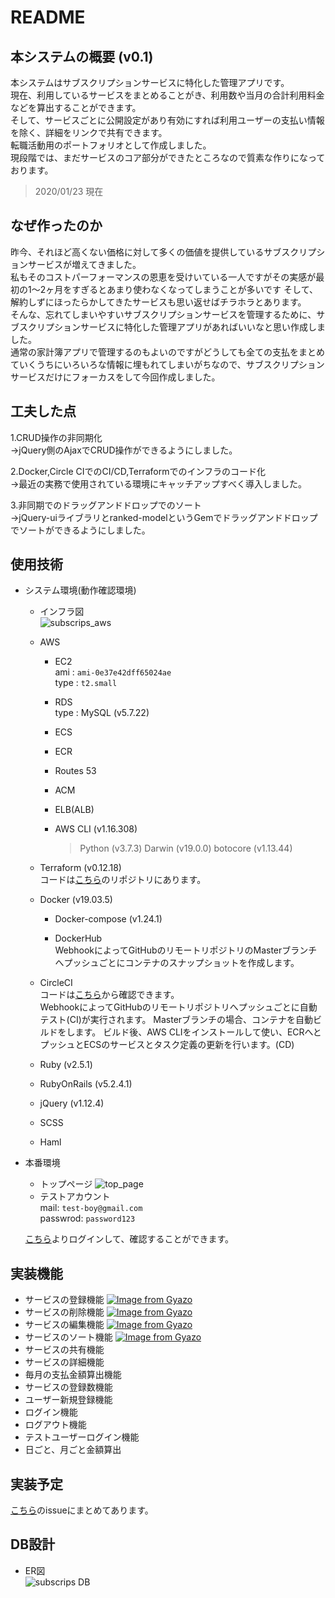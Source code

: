 # README
## 本システムの概要 (v0.1)
   本システムはサブスクリプションサービスに特化した管理アプリです。  
   現在、利用しているサービスをまとめることがき、利用数や当月の合計利用料金などを算出することができます。  
   そして、サービスごとに公開設定があり有効にすれば利用ユーザーの支払い情報を除く、詳細をリンクで共有できます。  
   転職活動用のポートフォリオとして作成しました。  
   現段階では、まだサービスのコア部分ができたところなので質素な作りになっております。  
   > 2020/01/23 現在　　
   
## なぜ作ったのか
   昨今、それほど高くない価格に対して多くの価値を提供しているサブスクリプションサービスが増えてきました。  
   私もそのコストパーフォーマンスの恩恵を受けいている一人ですがその実感が最初の1〜2ヶ月をすぎるとあまり使わなくなってしまうことが多いです
   そして、解約しずにほったらかしてきたサービスも思い返せばチラホラとあります。  
   そんな、忘れてしまいやすいサブスクリプションサービスを管理するために、サブスクリプションサービスに特化した管理アプリがあればいいなと思い作成しました。  
   通常の家計簿アプリで管理するのもよいのですがどうしても全ての支払をまとめていくうちにいろいろな情報に埋もれてしまいがちなので、サブスクリプションサービスだけにフォーカスをして今回作成しました。  
 
 ## 工夫した点
   1.CRUD操作の非同期化  
     →jQuery側のAjaxでCRUD操作ができるようにしました。　　
     
   2.Docker,Circle CIでのCI/CD,Terraformでのインフラのコード化  
     →最近の実務で使用されている環境にキャッチアップすべく導入しました。
   
   3.非同期でのドラッグアンドドロップでのソート  
     →jQuery-uiライブラリとranked-modelというGemでドラッグアンドドロップでソートができるようにしました。
 
## 使用技術
- システム環境(動作確認環境)
  - インフラ図  
    ![subscrips_aws](https://user-images.githubusercontent.com/52240372/72513678-a8672700-3890-11ea-8870-90862e4f4fa0.png)  
  - AWS
    - EC2  
      ami  : `ami-0e37e42dff65024ae`  
      type : `t2.small`  
      
    - RDS  
      type : MySQL (v5.7.22)  
      
    - ECS  
    
    - ECR  
    
    - Routes 53  
    
    - ACM  
    
    - ELB(ALB)  
    
    - AWS CLI (v1.16.308)  
      > Python (v3.7.3) Darwin (v19.0.0) botocore (v1.13.44)  
      
  - Terraform (v0.12.18)  
    コードは[こちら](https://github.com/iWonder118/subscrips_terraform)のリポジトリにあります。  
    
  - Docker (v19.03.5)
    - Docker-compose (v1.24.1)  
    
    - DockerHub  
      WebhookによってGitHubのリモートリポジトリのMasterブランチへプッシュごとにコンテナのスナップショットを作成します。  
      
  - CircleCI  
    コードは[こちら](https://github.com/iWonder118/SubscripsApp/blob/master/.circleci/config.yml)から確認できます。  
    WebhookによってGitHubのリモートリポジトリへプッシュごとに自動テスト(CI)が実行されます。
    Masterブランチの場合、コンテナを自動ビルドをします。
    ビルド後、AWS CLIをインストールして使い、ECRへとプッシュとECSのサービスとタスク定義の更新を行います。(CD)  
    
  - Ruby (v2.5.1)  
  
  - RubyOnRails (v5.2.4.1)  
  
  - jQuery (v1.12.4)  
  
  - SCSS  
  
  - Haml  

- 本番環境
  - トップページ
    ![top_page](https://user-images.githubusercontent.com/52240372/73846927-af1e0400-4868-11ea-8006-037f2f8945a9.png)
  - テストアカウント  
    mail: `test-boy@gmail.com`  
    passwrod: `password123`  
    
  [こちら](https://subscrips.com)よりログインして、確認することができます。  

 ## 実装機能
 - サービスの登録機能
   [![Image from Gyazo](https://i.gyazo.com/a043b4a8518742d60c12b3079676b47d.gif)](https://gyazo.com/a043b4a8518742d60c12b3079676b47d)
 - サービスの削除機能
   [![Image from Gyazo](https://i.gyazo.com/a68af96f3df8b265725dc50b3a819344.gif)](https://gyazo.com/a68af96f3df8b265725dc50b3a819344)
 - サービスの編集機能
   [![Image from Gyazo](https://i.gyazo.com/a19d4ad4b259e5d10a3ed7e841fc24fa.gif)](https://gyazo.com/a19d4ad4b259e5d10a3ed7e841fc24fa)
 - サービスのソート機能
   [![Image from Gyazo](https://i.gyazo.com/f46508033b5f5a9a165e923bdca41d98.gif)](https://gyazo.com/f46508033b5f5a9a165e923bdca41d98)
 - サービスの共有機能
 - サービスの詳細機能
 - 毎月の支払金額算出機能
 - サービスの登録数機能
 - ユーザー新規登録機能
 - ログイン機能
 - ログアウト機能
 - テストユーザーログイン機能
 - 日ごと、月ごと金額算出
 
##  実装予定
[こちら](https://github.com/iWonder118/SubscripsApp/issues/21)のissueにまとめてあります。
## DB設計
- ER図  
  ![subscrips DB](https://user-images.githubusercontent.com/52240372/72961725-6d677500-3df5-11ea-9afe-a3de8c450a56.png)
